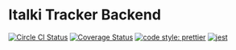 # Italki Tracker Backend

[![Circle CI Status](https://circleci.com/gh/PatriceVignola/italki-tracker-backend.svg?style=shield)](https://circleci.com/gh/PatriceVignola/italki-tracker-backend) [![Coverage Status](https://coveralls.io/repos/github/PatriceVignola/italki-tracker-backkend/badge.svg?branch=master)](https://coveralls.io/github/PatriceVignola/italki-tracker-backend?branch=master) [![code style: prettier](https://img.shields.io/badge/code_style-prettier-ff69b4.svg?style=flat-square)](https://github.com/prettier/prettier) [![jest](https://facebook.github.io/jest/img/jest-badge.svg)](https://github.com/facebook/jest)
